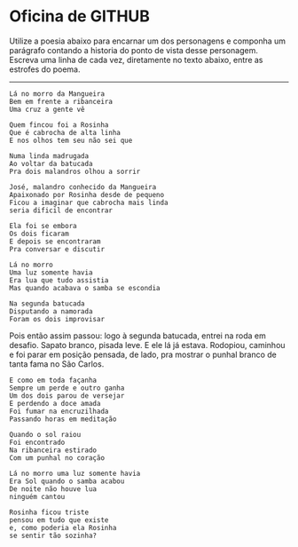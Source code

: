Oficina de GITHUB
=================

Utilize a poesia abaixo para encarnar um dos personagens e componha um parágrafo contando a historia do ponto de vista desse personagem. Escreva uma linha de cada vez, diretamente no texto abaixo, entre as estrofes do poema.

---

    Lá no morro da Mangueira
    Bem em frente a ribanceira
    Uma cruz a gente vê

    Quem fincou foi a Rosinha
    Que é cabrocha de alta linha
    E nos olhos tem seu não sei que

    Numa linda madrugada
    Ao voltar da batucada
    Pra dois malandros olhou a sorrir
    
    José, malandro conhecido da Mangueira
    Apaixonado por Rosinha desde de pequeno
    Ficou a imaginar que cabrocha mais linda 
    seria dificil de encontrar
    
    Ela foi se embora
    Os dois ficaram
    E depois se encontraram
    Pra conversar e discutir

    Lá no morro 
    Uma luz somente havia
    Era lua que tudo assistia
    Mas quando acabava o samba se escondia

    Na segunda batucada 
    Disputando a namorada 
    Foram os dois improvisar
    
Pois então assim passou: logo à segunda batucada, entrei na roda em desafio. 
Sapato branco, pisada leve.
E ele lá já estava. 
Rodopiou, caminhou e foi parar em posição pensada, de lado, pra mostrar o punhal branco de tanta fama no São Carlos. 

    E como em toda façanha
    Sempre um perde e outro ganha
    Um dos dois parou de versejar
    E perdendo a doce amada
    Foi fumar na encruzilhada
    Passando horas em meditação

    Quando o sol raiou 
    Foi encontrado 
    Na ribanceira estirado
    Com um punhal no coração

    Lá no morro uma luz somente havia
    Era Sol quando o samba acabou
    De noite não houve lua 
    ninguém cantou
    
    Rosinha ficou triste
    pensou em tudo que existe 
    e, como poderia ela Rosinha
    se sentir tão sozinha?
    
